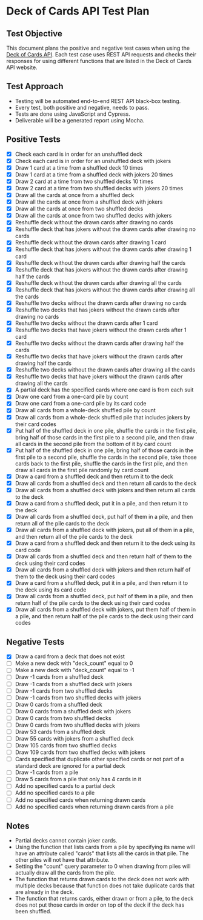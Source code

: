 # Deck of Cards API Test Plan

## Test Objective

This document plans the positive and negative test cases when using the [Deck of Cards API](https://www.deckofcardsapi.com/). Each test case uses REST API requests and checks their responses for using different functions that are listed in the Deck of Cards API website.

## Test Approach

- Testing will be automated end-to-end REST API black-box testing.
- Every test, both positive and negative, needs to pass.
- Tests are done using JavaScript and Cypress.
- Deliverable will be a generated report using Mocha.

## Positive Tests

- [x] Check each card is in order for an unshuffled deck
- [x] Check each card is in order for an unshuffled deck with jokers
- [x] Draw 1 card at a time from a shuffled deck 10 times
- [x] Draw 1 card at a time from a shuffled deck with jokers 20 times
- [x] Draw 2 card at a time from two shuffled decks 10 times
- [x] Draw 2 card at a time from two shuffled decks with jokers 20 times
- [x] Draw all the cards at once from a shuffled deck
- [x] Draw all the cards at once from a shuffled deck with jokers
- [x] Draw all the cards at once from two shuffled decks
- [x] Draw all the cards at once from two shuffled decks with jokers
- [x] Reshuffle deck without the drawn cards after drawing no cards
- [x] Reshuffle deck that has jokers without the drawn cards after drawing no cards
- [x] Reshuffle deck without the drawn cards after drawing 1 card
- [x] Reshuffle deck that has jokers without the drawn cards after drawing 1 card
- [x] Reshuffle deck without the drawn cards after drawing half the cards
- [x] Reshuffle deck that has jokers without the drawn cards after drawing half the cards
- [x] Reshuffle deck without the drawn cards after drawing all the cards
- [x] Reshuffle deck that has jokers without the drawn cards after drawing all the cards
- [x] Reshuffle two decks without the drawn cards after drawing no cards
- [x] Reshuffle two decks that has jokers without the drawn cards after drawing no cards
- [x] Reshuffle two decks without the drawn cards after 1 card
- [x] Reshuffle two decks that have jokers without the drawn cards after 1 card
- [x] Reshuffle two decks without the drawn cards after drawing half the cards
- [x] Reshuffle two decks that have jokers without the drawn cards after drawing half the cards
- [x] Reshuffle two decks without the drawn cards after drawing all the cards
- [x] Reshuffle two decks that have jokers without the drawn cards after drawing all the cards
- [x] A partial deck has the specified cards where one card is from each suit
- [x] Draw one card from a one-card pile by count
- [x] Draw one card from a one-card pile by its card code
- [x] Draw all cards from a whole-deck shuffled pile by count
- [x] Draw all cards from a whole-deck shuffled pile that includes jokers by their card codes
- [x] Put half of the shuffled deck in one pile, shuffle the cards in the first pile, bring half of those cards in the first pile to a second pile, and then draw all cards in the second pile from the bottom of it by card count
- [x] Put half of the shuffled deck in one pile, bring half of those cards in the first pile to a second pile, shuffle the cards in the second pile, take those cards back to the first pile, shuffle the cards in the first pile, and then draw all cards in the first pile randomly by card count
- [x] Draw a card from a shuffled deck and then return it to the deck
- [x] Draw all cards from a shuffled deck and then return all cards to the deck
- [x] Draw all cards from a shuffled deck with jokers and then return all cards to the deck
- [x] Draw a card from a shuffled deck, put it in a pile, and then return it to the deck
- [x] Draw all cards from a shuffled deck, put half of them in a pile, and then return all of the pile cards to the deck
- [x] Draw all cards from a shuffled deck with jokers, put all of them in a pile, and then return all of the pile cards to the deck
- [x] Draw a card from a shuffled deck and then return it to the deck using its card code
- [x] Draw all cards from a shuffled deck and then return half of them to the deck using their card codes
- [x] Draw all cards from a shuffled deck with jokers and then return half of them to the deck using their card codes
- [x] Draw a card from a shuffled deck, put it in a pile, and then return it to the deck using its card code
- [x] Draw all cards from a shuffled deck, put half of them in a pile, and then return half of the pile cards to the deck using their card codes
- [x] Draw all cards from a shuffled deck with jokers, put them half of them in a pile, and then return half of the pile cards to the deck using their card codes

## Negative Tests

- [x] Draw a card from a deck that does not exist
- [ ] Make a new deck with "deck_count" equal to 0
- [ ] Make a new deck with "deck_count" equal to -1
- [ ] Draw -1 cards from a shuffled deck
- [ ] Draw -1 cards from a shuffled deck with jokers
- [ ] Draw -1 cards from two shuffled decks
- [ ] Draw -1 cards from two shuffled decks with jokers
- [ ] Draw 0 cards from a shuffled deck
- [ ] Draw 0 cards from a shuffled deck with jokers
- [ ] Draw 0 cards from two shuffled decks
- [ ] Draw 0 cards from two shuffled decks with jokers
- [ ] Draw 53 cards from a shuffled deck
- [ ] Draw 55 cards with jokers from a shuffled deck
- [ ] Draw 105 cards from two shuffled decks
- [ ] Draw 109 cards from two shuffled decks with jokers
- [ ] Cards specified that duplicate other specified cards or not part of a standard deck are ignored for a partial deck
- [ ] Draw -1 cards from a pile
- [ ] Draw 5 cards from a pile that only has 4 cards in it
- [ ] Add no specified cards to a partial deck
- [ ] Add no specified cards to a pile
- [ ] Add no specified cards when returning drawn cards
- [ ] Add no specified cards when returning drawn cards from a pile

## Notes

- Partial decks cannot contain joker cards.
- Using the function that lists cards from a pile by specifying its name will have an attribute called "cards" that lists all the cards in that pile. The other piles will not have that attribute.
- Setting the "count" query parameter to 0 when drawing from piles will actually draw all the cards from the pile.
- The function that returns drawn cards to the deck does not work with multiple decks because that function does not take duplicate cards that are already in the deck.
- The function that returns cards, either drawn or from a pile, to the deck does not put those cards in order on top of the deck if the deck has been shuffled.
